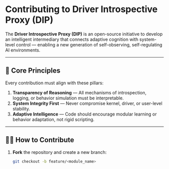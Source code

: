# Contributing to Driver Introspective Proxy (DIP)

The **Driver Introspective Proxy (DIP)** is an open-source initiative to develop an intelligent intermediary that connects adaptive cognition with system-level control — enabling a new generation of self-observing, self-regulating AI environments.

---

## 🧭 Core Principles

Every contribution must align with these pillars:

1. **Transparency of Reasoning** — All mechanisms of introspection, logging, or behavior simulation must be interpretable.
2. **System Integrity First** — Never compromise kernel, driver, or user-level stability.
3. **Adaptive Intelligence** — Code should encourage modular learning or behavior adaptation, not rigid scripting.

---

## 🧑‍💻 How to Contribute

1. **Fork** the repository and create a new branch:
   ```bash
   git checkout -b feature/<module_name>
